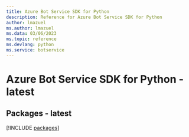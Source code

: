 ```yaml
---
title: Azure Bot Service SDK for Python
description: Reference for Azure Bot Service SDK for Python
author: lmazuel
ms.author: lmazuel
ms.data: 03/06/2023
ms.topic: reference
ms.devlang: python
ms.service: botservice
---
```

# Azure Bot Service SDK for Python - latest
## Packages - latest
[!INCLUDE [packages](bot-service-index.md)]